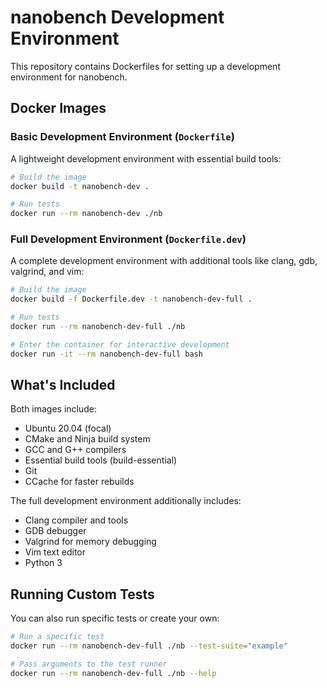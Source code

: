# nanobench Development Environment

This repository contains Dockerfiles for setting up a development environment for nanobench.

## Docker Images

### Basic Development Environment (`Dockerfile`)

A lightweight development environment with essential build tools:

```bash
# Build the image
docker build -t nanobench-dev .

# Run tests
docker run --rm nanobench-dev ./nb
```

### Full Development Environment (`Dockerfile.dev`)

A complete development environment with additional tools like clang, gdb, valgrind, and vim:

```bash
# Build the image
docker build -f Dockerfile.dev -t nanobench-dev-full .

# Run tests
docker run --rm nanobench-dev-full ./nb

# Enter the container for interactive development
docker run -it --rm nanobench-dev-full bash
```

## What's Included

Both images include:
- Ubuntu 20.04 (focal)
- CMake and Ninja build system
- GCC and G++ compilers
- Essential build tools (build-essential)
- Git
- CCache for faster rebuilds

The full development environment additionally includes:
- Clang compiler and tools
- GDB debugger
- Valgrind for memory debugging
- Vim text editor
- Python 3

## Running Custom Tests

You can also run specific tests or create your own:

```bash
# Run a specific test
docker run --rm nanobench-dev-full ./nb --test-suite="example"

# Pass arguments to the test runner
docker run --rm nanobench-dev-full ./nb --help
```